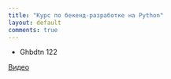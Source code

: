 ```yaml
---
title: "Курс по бекенд-разработке на Python"
layout: default
comments: true
---
```


* Ghbdtn 122

[Видео](videos.html)